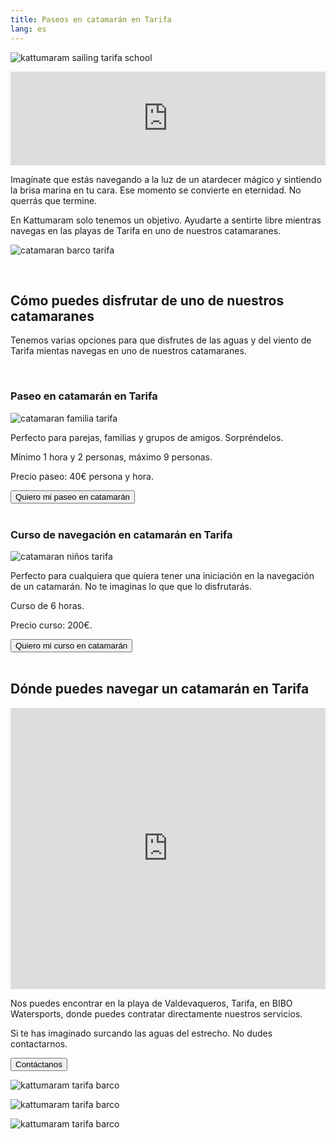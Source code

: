 ```yaml
---
title: Paseos en catamarán en Tarifa
lang: es
---
```


![kattumaram sailing tarifa school](/assets/images/logo-2.png)

<iframe width="100%"  src="https://www.youtube.com/embed/wnnz8vdHqDc?autoplay=1&cc_load_policy=1" title="YouTube video player" frameborder="0" allow="accelerometer; autoplay; clipboard-write; encrypted-media; gyroscope; picture-in-picture" allowfullscreen></iframe>

Imagínate que estás navegando a la luz de un atardecer mágico y sintiendo la brisa marina en tu cara. Ese momento se convierte en eternidad. No querrás que termine.

En Kattumaram solo tenemos un objetivo. Ayudarte a sentirte libre mientras navegas en las playas de Tarifa en uno de nuestros catamaranes.

![catamaran barco tarifa](/assets/images/boat.jpeg)

<br>

## **Cómo puedes disfrutar de uno de nuestros catamaranes**

Tenemos varias opciones para que disfrutes de las aguas y del viento de Tarifa mientas navegas en uno de nuestros catamaranes.

<br>

### **Paseo en catamarán en Tarifa**

![catamaran familia tarifa](/assets/images/boat_family.jpeg)

Perfecto para parejas, familias y grupos de amigos. Sorpréndelos.

Mínimo 1 hora y 2 personas, máximo 9 personas. 

Precio paseo: 40€ persona y hora.

<a href="https://gbv72db7eem.typeform.com/to/bSGnUlg7">
  <button type="button" class="btn btn-dark">
    Quiero mi paseo en catamarán
  </button>
</a>

<br>
<br>

### **Curso de navegación en catamarán en Tarifa**

![catamaran niños tarifa](/assets/images/kids.jpeg)

Perfecto para cualquiera que quiera tener una iniciación en la navegación de un catamarán. No te imaginas lo que que lo disfrutarás.

Curso de 6 horas.

Precio curso: 200€.

<a href="https://gbv72db7eem.typeform.com/to/bSGnUlg7">
  <button type="button" class="btn btn-dark">
    Quiero mi curso en catamarán
  </button>
</a>

<br>
<br>


## **Dónde puedes navegar un catamarán en Tarifa**

<iframe src="https://www.google.com/maps/embed?pb=!1m14!1m8!1m3!1d12900.255775060012!2d-5.6847073!3d36.0675444!3m2!1i1024!2i768!4f13.1!3m3!1m2!1s0x0%3A0x9de219abb6d0b29d!2sBIBO%20Watersports!5e0!3m2!1sen!2ses!4v1622299827335!5m2!1sen!2ses" width="100%" height="450" style="border:0;" allowfullscreen="" loading="lazy"></iframe>

Nos puedes encontrar en la playa de Valdevaqueros, Tarifa, en BIBO Watersports, donde puedes contratar directamente nuestros servicios. 

Si te has imaginado surcando las aguas del estrecho. No dudes contactarnos.

<a href="https://gbv72db7eem.typeform.com/to/bSGnUlg7">
  <button type="button" class="btn btn-dark">
    Contáctanos
  </button>
</a>

<br>

![kattumaram tarifa barco](/assets/images/team.jpeg)

![kattumaram tarifa barco](/assets/images/team_boat.jpeg)

![kattumaram tarifa barco](/assets/images/boat_beach.jpeg)

<br>











    
  
